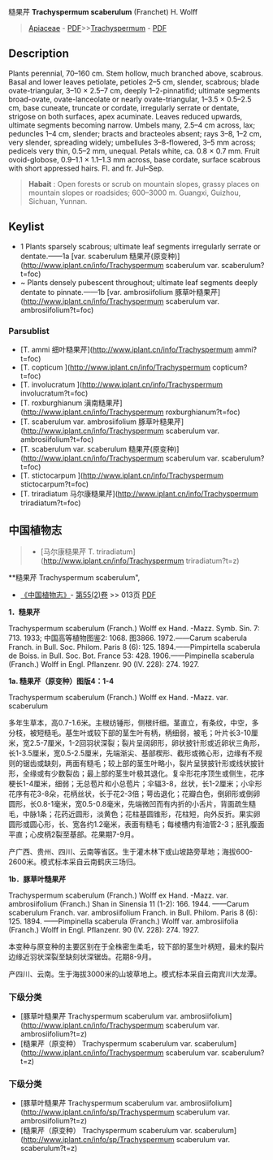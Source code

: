 糙果芹 **Trachyspermum scaberulum** (Franchet) H. Wolff

> [Apiaceae](http://www.iplant.cn/info/Apiaceae?t=foc) - [PDF](http://www.iplant.cn/foc/pdf/Apiaceae.pdf)>>[Trachyspermum](http://www.iplant.cn/info/Trachyspermum?t=foc) - [PDF](http://www.iplant.cn/foc/pdf/Trachyspermum.pdf)

## Description

Plants perennial, 70–160 cm. Stem hollow, much branched above, scabrous. Basal and lower leaves petiolate, petioles 2–5 cm, slender, scabrous; blade ovate-triangular, 3–10 × 2.5–7 cm, deeply 1–2-pinnatifid; ultimate segments broad-ovate, ovate-lanceolate or nearly ovate-triangular, 1–3.5 × 0.5–2.5 cm, base cuneate, truncate or cordate, irregularly serrate or dentate, strigose on both surfaces, apex acuminate. Leaves reduced upwards, ultimate segments becoming narrow. Umbels many, 2.5–4 cm across, lax; peduncles 1–4 cm, slender; bracts and bracteoles absent; rays 3–8, 1–2 cm, very slender, spreading widely; umbellules 3–8-flowered, 3–5 mm across; pedicels very thin, 0.5–2 mm, unequal. Petals white, ca. 0.8 × 0.7 mm. Fruit ovoid-globose, 0.9–1.1 × 1.1–1.3 mm across, base cordate, surface scabrous with short appressed hairs. Fl. and fr. Jul–Sep.


> **Habait** : 
> Open forests or scrub on mountain slopes, grassy places on mountain slopes or roadsides; 600–3000 m. Guangxi, Guizhou, Sichuan, Yunnan.


## Keylist

* 1 Plants sparsely scabrous; ultimate leaf segments irregularly serrate or dentate.——1a [var. scaberulum 糙果芹(原变种)](http://www.iplant.cn/info/Trachyspermum scaberulum var. scaberulum?t=foc)
* ~ Plants densely pubescent throughout; ultimate leaf segments deeply dentate to pinnate.——1b [var. ambrosiifolium 豚草叶糙果芹](http://www.iplant.cn/info/Trachyspermum scaberulum var. ambrosiifolium?t=foc)

### Parsublist

* [T.  ammi  细叶糙果芹](http://www.iplant.cn/info/Trachyspermum ammi?t=foc)
* [T.  copticum  ](http://www.iplant.cn/info/Trachyspermum copticum?t=foc)
* [T.  involucratum  ](http://www.iplant.cn/info/Trachyspermum involucratum?t=foc)
* [T.  roxburghianum  滇南糙果芹](http://www.iplant.cn/info/Trachyspermum roxburghianum?t=foc)
* [T.  scaberulum var. ambrosiifolium  豚草叶糙果芹](http://www.iplant.cn/info/Trachyspermum scaberulum var. ambrosiifolium?t=foc)
* [T.  scaberulum var. scaberulum  糙果芹(原变种)](http://www.iplant.cn/info/Trachyspermum scaberulum var. scaberulum?t=foc)
* [T.  stictocarpum  ](http://www.iplant.cn/info/Trachyspermum stictocarpum?t=foc)
* [T.  triradiatum  马尔康糙果芹](http://www.iplant.cn/info/Trachyspermum triradiatum?t=foc)

## 中国植物志

> * [马尔康糙果芹  T.  triradiatum](http://www.iplant.cn/info/Trachyspermum triradiatum?t=z)


**糙果芹 Trachyspermum scaberulum",


* [《中国植物志》](http://www.iplant.cn/frps)- [第55(2)卷](http://www.iplant.cn/frps/vol/55(2)) >> 013页 [PDF](http://www.iplant.cn/frps/pdf/55(2)/013.pdf)


**1．糙果芹**

Trachyspermum scaberulum (Franch.) Wolff ex Hand. -Mazz. Symb. Sin. 7: 713. 1933; 中国高等植物图鉴2: 1068. 图3866. 1972.——Carum scaberula Franch. in Bull. Soc. Philom. Paris 8 (6): 125. 1894.——Pimpirtella scaberula de Boiss. in Bull. Soc. Bot. France 53: 428. 1906.——Pimpinella scaberula (Franch.) Wolff in Engl. Pflanzenr. 90 (IV. 228): 274. 1927.

**1a. 糙果芹（原变种）图版4：1-4**

Trachyspermum scaberulum (Franch.) Wolff ex Hand. -Mazz. var. scaberulum

多年生草本，高0.7-1.6米。主根纺锤形，侧根纤细。茎直立，有条纹，中空，多分枝，被短糙毛。基生叶或较下部的茎生叶有柄，柄细弱，被毛；叶片长3-10厘米，宽2.5-7厘米，1-2回羽状深裂；裂片呈阔卵形，卵状披针形或近卵状三角形，长1-3.5厘米，宽0.5-2.5厘米，先端渐尖、基部楔形、截形或微心形，边缘有不规则的锯齿或缺刻，两面有糙毛；较上部的茎生叶略小，裂片呈狭披针形或线状披针形，全缘或有少数裂齿；最上部的茎生叶极其退化。复伞形花序顶生或侧生，花序梗长1-4厘米，细弱；无总苞片和小总苞片；伞辐3-8，丝状，长1-2厘米；小伞形花序有花3-8朵，花柄丝状，长于花2-3倍；萼齿退化；花瓣白色，倒卵形或倒卵圆形，长0.8-1毫米，宽0.5-0.8毫米，先端微凹而有内折的小舌片，背面疏生糙毛，中脉1条；花药近圆形，淡黄色；花柱基圆锥形，花柱短，向外反折。果实卵圆形或圆心形，长、宽各约1.2毫米，表面有糙毛；每棱槽内有油管2-3；胚乳腹面平直；心皮柄2裂至基部。花果期7-9月。

产广西、贵州、四川、云南等省区。生于灌木林下或山坡路旁草地；海拔600-2600米。模式标本采自云南鹤庆三场归。

**1b．豚草叶糙果芹**

Trachyspermum scaberulum (Franch.) Wolff ex Hand. -Mazz. var. ambrosiifolium (Franch.) Shan in Sinensia 11 (1-2): 166. 1944. ——Carum scaberulum Franch. var. ambrosiifolium Franch. in Bull. Philom. Paris 8 (6): 125. 1894. ——Pimpinella scaberula (Franch.) Wolff var. ambrosiifolia (Franch.) Wolff in Engl. Pflanzenr. 90 (IV. 228): 274. 1927.

本变种与原变种的主要区别在于全株密生柔毛，较下部的茎生叶柄短，最末的裂片边缘近羽状深裂至缺刻状深锯齿。花期8-9月。

产四川、云南。生于海拔3000米的山坡草地上。模式标本采自云南宾川大龙潭。

### 下级分类
* [豚草叶糙果芹  Trachyspermum scaberulum var. ambrosiifolium](http://www.iplant.cn/info/Trachyspermum scaberulum var. ambrosiifolium?t=z)
* [糙果芹（原变种）  Trachyspermum scaberulum var. scaberulum](http://www.iplant.cn/info/Trachyspermum scaberulum var. scaberulum?t=z)

### 下级分类
* [豚草叶糙果芹  Trachyspermum scaberulum var. ambrosiifolium](http://www.iplant.cn/info/sp/Trachyspermum scaberulum var. ambrosiifolium?t=z)
* [糙果芹（原变种）  Trachyspermum scaberulum var. scaberulum](http://www.iplant.cn/info/sp/Trachyspermum scaberulum var. scaberulum?t=z)
